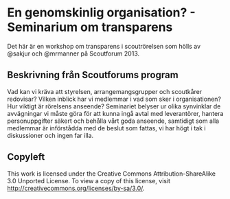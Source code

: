 # En genomskinlig organisation? - Seminarium om transparens
Det här är en workshop om transparens i scoutrörelsen som hölls av @sakjur och @mrmanner på Scoutforum 2013.

## Beskrivning från Scoutforums program
Vad kan vi kräva att styrelsen, arrangemangsgrupper och scoutkårer redovisar? Vilken inblick har vi medlemmar i vad som sker i organisationen? Hur viktigt är rörelsens anseende?
Seminariet belyser ur olika synvinklar de avvägningar vi måste göra för att kunna ingå avtal med leverantörer, hantera personuppgifter säkert och behålla vårt goda anseende, samtidigt som alla medlemmar är införstådda med de beslut som fattas, vi har högt i tak i diskussioner och ingen far illa.

## Copyleft
This work is licensed under the Creative Commons Attribution-ShareAlike 3.0 Unported License. To view a copy of this license, visit http://creativecommons.org/licenses/by-sa/3.0/.